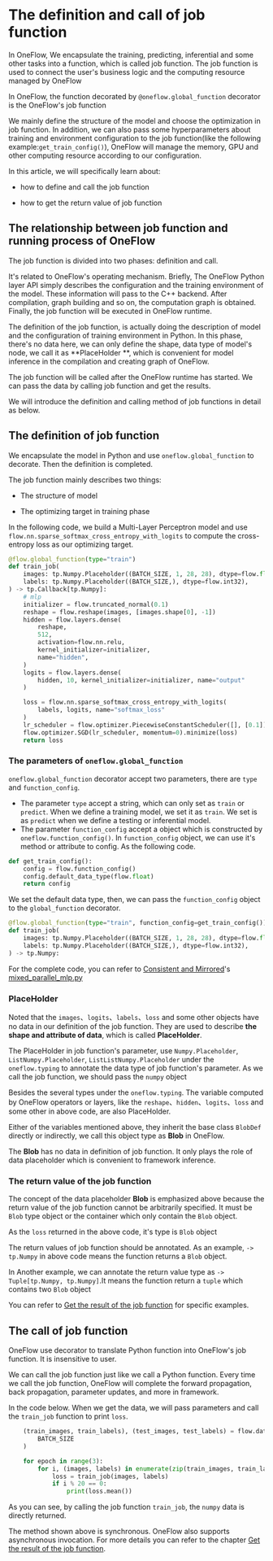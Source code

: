 # The definition and call of job function

In OneFlow, We encapsulate the training, predicting, inferential and some other tasks into a function, which is called job function. The job function is used to connect the user's business logic and the computing resource managed by OneFlow

In OneFlow, the function decorated by `@oneflow.global_function` decorator is the OneFlow's job function

We mainly define the structure of the model and choose the optimization in job function. In addition, we can also pass some hyperparameters about training and environment configuration to the job function(like the following example:`get_train_config()`), OneFlow will manage the memory, GPU and other computing resource according to our configuration.

In this article, we will specifically learn about:

* how to define and call the job function

* how to get the return value of job function

## The relationship between job function and running process of OneFlow

The job function is divided into two phases: definition and call.

It's related to OneFlow's operating mechanism. Briefly, The OneFlow Python layer API simply describes the configuration and the training environment of the model. These information will pass to the C++ backend. After compilation, graph building and so on, the computation graph is obtained. Finally, the job function will be executed in OneFlow runtime.

The definition of the job function, is actually doing the description of model and the configuration of training environment in Python. In this phase, there's no data here, we can only define the shape, data type of model's node, we call it as  **PlaceHolder **, which is convenient for model inference in the compilation and creating graph of OneFlow.

The job function will be called after the OneFlow runtime has started. We can pass the data by calling job function and get the results. 

We will introduce the definition and calling method of job functions in detail as below. 

## The definition of job function

We encapsulate the model in Python and use `oneflow.global_function` to decorate. Then the definition is completed.

The job function mainly describes two things:

* The structure of model

* The optimizing target in training phase

In the following code, we build a Multi-Layer Perceptron model and use `flow.nn.sparse_softmax_cross_entropy_with_logits` to compute the cross-entropy loss as our optimizing target.

```python
@flow.global_function(type="train")
def train_job(
    images: tp.Numpy.Placeholder((BATCH_SIZE, 1, 28, 28), dtype=flow.float),
    labels: tp.Numpy.Placeholder((BATCH_SIZE,), dtype=flow.int32),
) -> tp.Callback[tp.Numpy]:
    # mlp
    initializer = flow.truncated_normal(0.1)
    reshape = flow.reshape(images, [images.shape[0], -1])
    hidden = flow.layers.dense(
        reshape,
        512,
        activation=flow.nn.relu,
        kernel_initializer=initializer,
        name="hidden",
    )
    logits = flow.layers.dense(
        hidden, 10, kernel_initializer=initializer, name="output"
    )

    loss = flow.nn.sparse_softmax_cross_entropy_with_logits(
        labels, logits, name="softmax_loss"
    )
    lr_scheduler = flow.optimizer.PiecewiseConstantScheduler([], [0.1])
    flow.optimizer.SGD(lr_scheduler, momentum=0).minimize(loss)
    return loss
```

### The parameters of `oneflow.global_function`

`oneflow.global_function` decorator accept two parameters, there are `type` and `function_config`. 

- The parameter `type` accept a string, which can only set as `train` or `predict`. When we define a training model, we set it as `train`. We set is as `predict` when we define a testing or inferential model. 
- The parameter `function_config` accept a object which is constructed by `oneflow.function_config()`. In `function_config` object, we can use it's method or attribute to config. As the following code. 

```python
def get_train_config():
    config = flow.function_config()
    config.default_data_type(flow.float)
    return config
```

We set the default data type, then, we can pass the `function_config` object to the `global_function` decorator. 

```python
@flow.global_function(type="train", function_config=get_train_config())
def train_job(
    images: tp.Numpy.Placeholder((BATCH_SIZE, 1, 28, 28), dtype=flow.float),
    labels: tp.Numpy.Placeholder((BATCH_SIZE,), dtype=flow.int32),
) -> tp.Numpy:
```

For the complete code, you can refer to [Consistent and Mirrored](consistent_mirrored.md)'s  [mixed_parallel_mlp.py](../code/extended_topics/hybrid_parallelism_mlp.py)

### PlaceHolder

Noted that the `images`、`logits`、`labels`、`loss` and some other objects have no data in our definition of the job function. They are used to describe **the shape and attribute of data**, which is called **PlaceHolder**.

The PlaceHolder in job function's parameter, use `Numpy.Placeholder`, `ListNumpy.Placeholder`, `ListListNumpy.Placeholder` under the `oneflow.typing` to annotate the data type of job function's parameter. As we call the job function, we should pass the `numpy` object

Besides the several types under the `oneflow.typing`. The variable computed by OneFlow operators or layers, like the `reshape`、`hidden`、`logits`、`loss` and some other in above code, are also PlaceHolder.

Either of the variables mentioned above, they inherit the base class `BlobDef` directly or indirectly, we call this object type as **Blob** in OneFlow. 

The **Blob** has no data in definition of job function. It only plays the role of data placeholder which is convenient to framework inference.

### The return value of the job function

The concept of the data placeholder **Blob** is emphasized above because the return value of the job function cannot be arbitrarily specified. It must be `Blob` type object or the container which only contain the `Blob` object. 

As the `loss` returned in the above code, it's type is `Blob` object

The return values of job function should be annotated. As an example, `-> tp.Numpy` in above code means the function returns a `Blob` object.

In Another example, we can annotate the return value type as `-> Tuple[tp.Numpy, tp.Numpy]`.It means the function return a `tuple` which contains two `Blob` object

You can refer to [Get the result of the job function](../basics_topics/async_get.md) for specific examples.

## The call of job function

OneFlow use decorator to translate Python function into OneFlow's job function. It is insensitive to user.

We can call the job function just like we call a Python function. Every time we call the job function, OneFlow will complete the forward propagation, back propagation, parameter updates, and more in framework. 

In the code below. When we get the data, we will pass parameters and call the `train_job` function to print `loss`. 

```python
    (train_images, train_labels), (test_images, test_labels) = flow.data.load_mnist(
        BATCH_SIZE
    )

    for epoch in range(3):
        for i, (images, labels) in enumerate(zip(train_images, train_labels)):
            loss = train_job(images, labels)
            if i % 20 == 0:
                print(loss.mean())
```

As you can see, by calling the job function `train_job`, the `numpy` data is directly returned.

The method shown above is synchronous. OneFlow also supports asynchronous invocation. For more details you can refer to the chapter [Get the result of the job function](../basics_topics/async_get.md).

